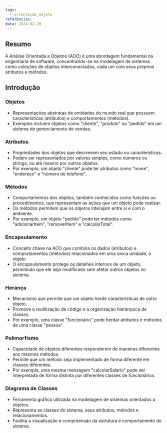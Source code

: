 ```yaml
---
tags:
  - orientação_objeto
referências: 
data: 2024-02-20
---
```


## Resumo

A Análise Orientada a Objetos (AOO) é uma abordagem fundamental na engenharia de software, concentrando-se na modelagem de sistemas como coleções de objetos interconectados, cada um com seus próprios atributos e métodos.

## Introdução

### Objetos

- Representações abstratas de entidades do mundo real que possuem características (atributos) e comportamentos (métodos).
- Exemplos incluem objetos como "cliente", "produto" ou "pedido" em um sistema de gerenciamento de vendas.

### Atributos

- Propriedades dos objetos que descrevem seu estado ou características.
- Podem ser representados por valores simples, como números ou strings, ou até mesmo por outros objetos.
- Por exemplo, um objeto "cliente" pode ter atributos como "nome", "endereço" e "número de telefone".

### Métodos

- Comportamentos dos objetos, também conhecidos como funções ou procedimentos, que representam as ações que um objeto pode realizar.
- Os métodos permitem que os objetos interajam entre si e com o ambiente.
- Por exemplo, um objeto "pedido" pode ter métodos como "adicionarItem", "removerItem" e "calcularTotal".

### Encapsulamento

- Conceito chave na AOO que combina os dados (atributos) e comportamentos (métodos) relacionados em uma única unidade, o objeto.
- O encapsulamento protege os detalhes internos de um objeto, permitindo que ele seja modificado sem afetar outros objetos no sistema.

### Herança

- Mecanismo que permite que um objeto herde características de outro objeto.
- Promove a reutilização de código e a organização hierárquica de classes.
- Por exemplo, uma classe "funcionário" pode herdar atributos e métodos de uma classe "pessoa".

### Polimorfismo

- Capacidade de objetos diferentes responderem de maneiras diferentes aos mesmos métodos.
- Permite que um método seja implementado de forma diferente em classes diferentes.
- Por exemplo, uma mesma mensagem "calcularSalario" pode ser interpretada de forma distinta por diferentes classes de funcionários.

### Diagrama de Classes

- Ferramenta gráfica utilizada na modelagem de sistemas orientados a objetos.
- Representa as classes do sistema, seus atributos, métodos e relacionamentos.
- Facilita a visualização e compreensão da estrutura e comportamento do sistema.
